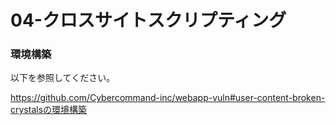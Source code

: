 # 04-クロスサイトスクリプティング

### 環境構築
以下を参照してください。

https://github.com/Cybercommand-inc/webapp-vuln#user-content-broken-crystalsの環境構築
